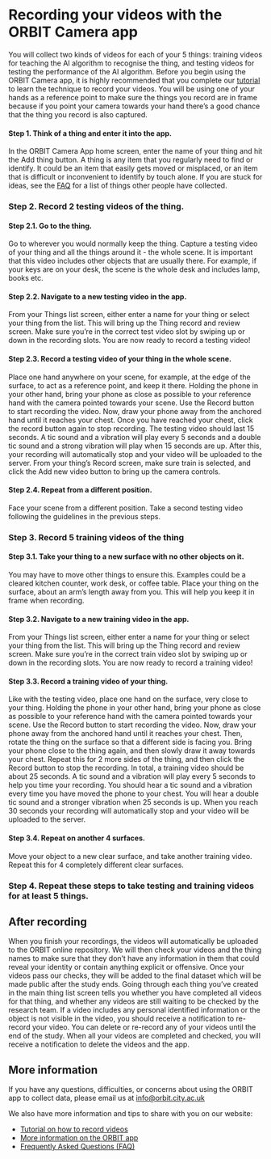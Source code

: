# Recording your videos with the ORBIT Camera app

You will collect two kinds of videos for each of your 5 things: training videos for teaching the AI algorithm to recognise the thing, and testing videos for testing the performance of the AI algorithm. Before you begin using the ORBIT Camera app, it is highly recommended that you complete our [tutorial](https://orbit.city.ac.uk/phase-2-data-collection/#Tutorial
) to learn the technique to record your videos. You will be using one of your hands as a reference point to make sure the things you record are in frame because if you point your camera towards your hand there’s a good chance that the thing you record is also captured.  

#### Step 1. Think of a thing and enter it into the app.
In the ORBIT Camera App home screen, enter the name of your thing and hit the Add thing button. A thing is any item that you regularly need to find or identify. It could be an item that easily gets moved or misplaced, or an item that is difficult or inconvenient to identify by touch alone. If you are stuck for ideas, see the [FAQ](https://orbit.city.ac.uk/phase-2-data-collection/#FAQs
) for a list of things other people have collected. 

### Step 2. Record 2 testing videos of the thing.

#### Step 2.1. Go to the thing. 
Go to wherever you would normally keep the thing. Capture a testing video of your thing and all the things around it - the whole scene. It is important that this video includes other objects that are usually there. For example, if your keys are on your desk, the scene is the whole desk and includes lamp, books etc.

#### Step 2.2. Navigate to a new testing video in the app.
From your Things list screen, either enter a name for your thing or select your thing from the list. This will bring up the Thing record and review screen. Make sure you’re in the correct test video slot by swiping up or down in the recording slots. You are now ready to record a testing video!

#### Step 2.3. Record a testing video of your thing in the whole scene.
Place one hand anywhere on your scene, for example, at the edge of the surface, to act as a reference point, and keep it there. Holding the phone in your other hand, bring your phone as close as possible to your reference hand with the camera pointed towards your scene. Use the Record button to start recording the video. Now, draw your phone away from the anchored hand until it reaches your chest. Once you have reached your chest, click the record button again to stop recording. The testing video should last 15 seconds. A tic sound and a vibration will play every 5 seconds and a double tic sound and a strong vibration will play when 15 seconds are up. After this, your recording will automatically stop and your video will be uploaded to the server. From your thing’s Record screen, make sure train is selected, and click the Add new video button to bring up the camera controls. 

#### Step 2.4. Repeat from a different position.
Face your scene from a different position. Take a second testing video following the guidelines in the previous steps.

### Step 3. Record 5 training videos of the thing

#### Step 3.1. Take your thing to a new surface with no other objects on it.
You may have to move other things to ensure this. Examples could be a cleared kitchen counter, work desk, or coffee table. Place your thing on the surface, about an arm’s length away from you. This will help you keep it in frame when recording. 

#### Step 3.2. Navigate to a new training video in the app.
From your Things list screen, either enter a name for your thing or select your thing from the list. This will bring up the Thing record and review screen. Make sure you’re in the correct train video slot by swiping up or down in the recording slots. You are now ready to record a training video!

#### Step 3.3. Record a training video of your thing.
Like with the testing video, place one hand on the surface, very close to your thing. Holding the phone in your other hand, bring your phone as close as possible to your reference hand with the camera pointed towards your scene. Use the Record button to start recording the video. Now, draw your phone away from the anchored hand until it reaches your chest. Then, rotate the thing on the surface so that a different side is facing you. Bring your phone close to the thing again, and then slowly draw it away towards your chest. Repeat this for 2 more sides of the thing, and then click the Record button to stop the recording. In total, a training video should be about 25 seconds. A tic sound and a vibration will play every 5 seconds to help you time your recording. You should hear a tic sound and a vibration every time you have moved the phone to your chest. You will hear a double tic sound and a stronger vibration when 25 seconds is up. When you reach 30 seconds your recording will automatically stop and your video will be uploaded to the server. 

#### Step 3.4. Repeat on another 4 surfaces.
Move your object to a new clear surface, and take another training video. Repeat this for 4 completely different clear surfaces. 

### Step 4. Repeat these steps to take testing and training videos for at least 5 things.

## After recording
When you finish your recordings, the videos will automatically be uploaded to the ORBIT online repository. We will then check your videos and the thing names to make sure that they don’t have any information in them that could reveal your identity or contain anything explicit or offensive. Once your videos pass our checks, they will be added to the final dataset which will be made public after the study ends. Going through each thing you’ve created in the main thing list screen tells you whether you have completed all videos for that thing, and whether any videos are still waiting to be checked by the research team. If a video includes any personal identified information or the object is not visible in the video, you should receive a notification to re-record your video. You can delete or re-record any of your videos until the end of the study.  When all your videos are completed and checked, you will receive a notification to delete the videos and the app.    

## More information

If you have any questions, difficulties, or concerns about using the ORBIT app to collect data, please email us at info@orbit.city.ac.uk

We also have more information and tips to share with you on our website:

- [Tutorial on how to record videos](https://orbit.city.ac.uk/phase-2-data-collection/#Tutorial)
- [More information on the ORBIT app](https://orbit.city.ac.uk/phase-2-data-collection/#App)
- [Frequently Asked Questions (FAQ)](https://orbit.city.ac.uk/phase-2-data-collection/#FAQs) 
